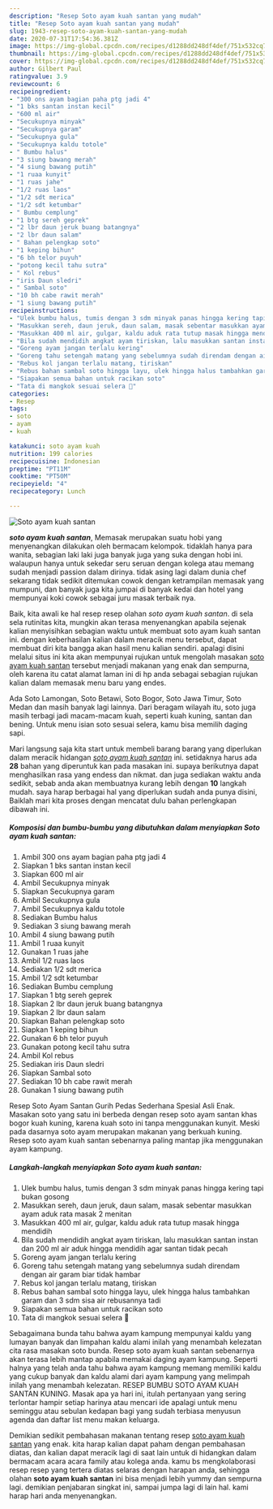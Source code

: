 ```yaml
---
description: "Resep Soto ayam kuah santan yang mudah"
title: "Resep Soto ayam kuah santan yang mudah"
slug: 1943-resep-soto-ayam-kuah-santan-yang-mudah
date: 2020-07-31T17:54:36.381Z
image: https://img-global.cpcdn.com/recipes/d1288dd248df4def/751x532cq70/soto-ayam-kuah-santan-foto-resep-utama.jpg
thumbnail: https://img-global.cpcdn.com/recipes/d1288dd248df4def/751x532cq70/soto-ayam-kuah-santan-foto-resep-utama.jpg
cover: https://img-global.cpcdn.com/recipes/d1288dd248df4def/751x532cq70/soto-ayam-kuah-santan-foto-resep-utama.jpg
author: Gilbert Paul
ratingvalue: 3.9
reviewcount: 6
recipeingredient:
- "300 ons ayam bagian paha ptg jadi 4"
- "1 bks santan instan kecil"
- "600 ml air"
- "Secukupnya minyak"
- "Secukupnya garam"
- "Secukupnya gula"
- "Secukupnya kaldu totole"
- " Bumbu halus"
- "3 siung bawang merah"
- "4 siung bawang putih"
- "1 ruaa kunyit"
- "1 ruas jahe"
- "1/2 ruas laos"
- "1/2 sdt merica"
- "1/2 sdt ketumbar"
- " Bumbu cemplung"
- "1 btg sereh geprek"
- "2 lbr daun jeruk buang batangnya"
- "2 lbr daun salam"
- " Bahan pelengkap soto"
- "1 keping bihun"
- "6 bh telor puyuh"
- "potong kecil tahu sutra"
- " Kol rebus"
- "iris Daun sledri"
- " Sambal soto"
- "10 bh cabe rawit merah"
- "1 siung bawang putih"
recipeinstructions:
- "Ulek bumbu halus, tumis dengan 3 sdm minyak panas hingga kering tapi bukan gosong"
- "Masukkan sereh, daun jeruk, daun salam, masak sebentar masukkan ayam aduk rata masak 2 menitan"
- "Masukkan 400 ml air, gulgar, kaldu aduk rata tutup masak hingga mendidih"
- "Bila sudah mendidih angkat ayam tiriskan, lalu masukkan santan instan dan 200 ml air aduk hingga mendidih agar santan tidak pecah"
- "Goreng ayam jangan terlalu kering"
- "Goreng tahu setengah matang yang sebelumnya sudah direndam dengan air garam biar tidak hambar"
- "Rebus kol jangan terlalu matang, tiriskan"
- "Rebus bahan sambal soto hingga layu, ulek hingga halus tambahkan garam dan 3 sdm sisa air rebusannya tadi"
- "Siapakan semua bahan untuk racikan soto"
- "Tata di mangkok sesuai selera 🤗"
categories:
- Resep
tags:
- soto
- ayam
- kuah

katakunci: soto ayam kuah 
nutrition: 199 calories
recipecuisine: Indonesian
preptime: "PT11M"
cooktime: "PT50M"
recipeyield: "4"
recipecategory: Lunch

---
```



![Soto ayam kuah santan](https://img-global.cpcdn.com/recipes/d1288dd248df4def/751x532cq70/soto-ayam-kuah-santan-foto-resep-utama.jpg)

<b><i>soto ayam kuah santan</i></b>, Memasak merupakan suatu hobi yang menyenangkan dilakukan oleh bermacam kelompok. tidaklah hanya para wanita, sebagian laki laki juga banyak juga yang suka dengan hobi ini. walaupun hanya untuk sekedar seru seruan dengan kolega atau memang sudah menjadi passion dalam dirinya. tidak asing lagi dalam dunia chef sekarang tidak sedikit ditemukan cowok dengan ketrampilan memasak yang mumpuni, dan banyak juga kita jumpai di banyak kedai dan hotel yang mempunyai koki cowok sebagai juru masak terbaik nya.

Baik, kita awali ke hal resep resep olahan <i>soto ayam kuah santan</i>. di sela sela rutinitas kita, mungkin akan terasa menyenangkan apabila sejenak kalian menyisihkan sebagian waktu untuk membuat soto ayam kuah santan ini. dengan keberhasilan kalian dalam meracik menu tersebut, dapat membuat diri kita bangga akan hasil menu kalian sendiri. apalagi disini melalui situs ini kita akan mempunyai rujukan untuk mengolah masakan <u>soto ayam kuah santan</u> tersebut menjadi makanan yang enak dan sempurna, oleh karena itu catat alamat laman ini di hp anda sebagai sebagian rujukan kalian dalam memasak menu baru yang endes.

Ada Soto Lamongan, Soto Betawi, Soto Bogor, Soto Jawa Timur, Soto Medan dan masih banyak lagi lainnya. Dari beragam wilayah itu, soto juga masih terbagi jadi macam-macam kuah, seperti kuah kuning, santan dan bening. Untuk menu isian soto sesuai selera, kamu bisa memilih daging sapi.


Mari langsung saja kita start untuk membeli barang barang yang diperlukan dalam meracik hidangan <u><i>soto ayam kuah santan</i></u> ini. setidaknya harus ada <b>28</b> bahan yang diperuntuk kan pada masakan ini. supaya berikutnya dapat menghasilkan rasa yang endess dan nikmat. dan juga sediakan waktu anda sedikit, sebab anda akan membuatnya kurang lebih dengan <b>10</b> langkah mudah. saya harap berbagai hal yang diperlukan sudah anda punya disini, Baiklah mari kita proses dengan mencatat dulu bahan perlengkapan dibawah ini.

<!--inarticleads1-->

##### Komposisi dan bumbu-bumbu yang dibutuhkan dalam menyiapkan Soto ayam kuah santan:

1. Ambil 300 ons ayam bagian paha ptg jadi 4
1. Siapkan 1 bks santan instan kecil
1. Siapkan 600 ml air
1. Ambil Secukupnya minyak
1. Siapkan Secukupnya garam
1. Ambil Secukupnya gula
1. Ambil Secukupnya kaldu totole
1. Sediakan  Bumbu halus
1. Sediakan 3 siung bawang merah
1. Ambil 4 siung bawang putih
1. Ambil 1 ruaa kunyit
1. Gunakan 1 ruas jahe
1. Ambil 1/2 ruas laos
1. Sediakan 1/2 sdt merica
1. Ambil 1/2 sdt ketumbar
1. Sediakan  Bumbu cemplung
1. Siapkan 1 btg sereh geprek
1. Siapkan 2 lbr daun jeruk buang batangnya
1. Siapkan 2 lbr daun salam
1. Siapkan  Bahan pelengkap soto
1. Siapkan 1 keping bihun
1. Gunakan 6 bh telor puyuh
1. Gunakan potong kecil tahu sutra
1. Ambil  Kol rebus
1. Sediakan iris Daun sledri
1. Siapkan  Sambal soto
1. Sediakan 10 bh cabe rawit merah
1. Gunakan 1 siung bawang putih


Resep Soto Ayam Santan Gurih Pedas Sederhana Spesial Asli Enak. Masakan soto yang satu ini berbeda dengan resep soto ayam santan khas bogor kuah kuning, karena kuah soto ini tanpa menggunakan kunyit. Meski pada dasarnya soto ayam merupakan makanan yang berkuah kuning. Resep soto ayam kuah santan sebenarnya paling mantap jika menggunakan ayam kampung. 

<!--inarticleads2-->

##### Langkah-langkah menyiapkan Soto ayam kuah santan:

1. Ulek bumbu halus, tumis dengan 3 sdm minyak panas hingga kering tapi bukan gosong
1. Masukkan sereh, daun jeruk, daun salam, masak sebentar masukkan ayam aduk rata masak 2 menitan
1. Masukkan 400 ml air, gulgar, kaldu aduk rata tutup masak hingga mendidih
1. Bila sudah mendidih angkat ayam tiriskan, lalu masukkan santan instan dan 200 ml air aduk hingga mendidih agar santan tidak pecah
1. Goreng ayam jangan terlalu kering
1. Goreng tahu setengah matang yang sebelumnya sudah direndam dengan air garam biar tidak hambar
1. Rebus kol jangan terlalu matang, tiriskan
1. Rebus bahan sambal soto hingga layu, ulek hingga halus tambahkan garam dan 3 sdm sisa air rebusannya tadi
1. Siapakan semua bahan untuk racikan soto
1. Tata di mangkok sesuai selera 🤗


Sebagaimana bunda tahu bahwa ayam kampung mempunyai kaldu yang lumayan banyak dan limpahan kaldu alami inilah yang menambah kelezatan cita rasa masakan soto bunda. Resep soto ayam kuah santan sebenarnya akan terasa lebih mantap apabila memakai daging ayam kampung. Seperti halnya yang telah anda tahu bahwa ayam kampung memang memiliki kaldu yang cukup banyak dan kaldu alami dari ayam kampung yang melimpah inilah yang menambah kelezatan. RESEP BUMBU SOTO AYAM KUAH SANTAN KUNING. Masak apa ya hari ini, itulah pertanyaan yang sering terlontar hampir setiap harinya atau mencari ide apalagi untuk menu seminggu atau sebulan kedapan bagi yang sudah terbiasa menyusun agenda dan daftar list menu makan keluarga. 

Demikian sedikit pembahasan makanan tentang resep <u>soto ayam kuah santan</u> yang enak. kita harap kalian dapat paham dengan pembahasan diatas, dan kalian dapat meracik lagi di saat lain untuk di hidangkan dalam bermacam acara acara family atau kolega anda. kamu bs mengkolaborasi resep resep yang tertera diatas selaras dengan harapan anda, sehingga olahan <b>soto ayam kuah santan</b> ini bisa menjadi lebih yummy dan sempurna lagi. demikian penjabaran singkat ini, sampai jumpa lagi di lain hal. kami harap hari anda menyenangkan.
